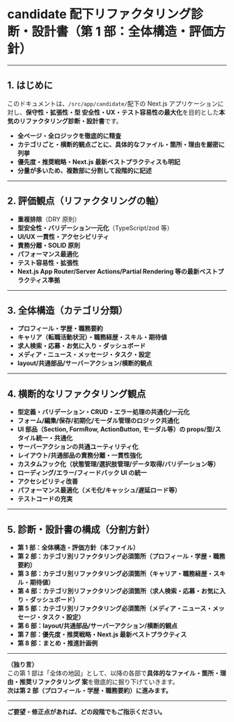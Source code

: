 # candidate 配下リファクタリング診断・設計書（第 1 部：全体構造・評価方針）

---

## 1. はじめに

このドキュメントは、`/src/app/candidate/`配下の Next.js アプリケーションに対し、**保守性・拡張性・型
安全性・UX・テスト容易性の最大化**を目的とした**本気のリファクタリング診断・設計書**です。

- **全ページ・全ロジックを徹底的に精査**
- **カテゴリごと・横断的観点ごとに、具体的なファイル・箇所・理由を厳密に列挙**
- **優先度・推奨戦略・Next.js 最新ベストプラクティスも明記**
- **分量が多いため、複数部に分割して段階的に記述**

---

## 2. 評価観点（リファクタリングの軸）

- **重複排除**（DRY 原則）
- **型安全性・バリデーション一元化**（TypeScript/zod 等）
- **UI/UX 一貫性・アクセシビリティ**
- **責務分離・SOLID 原則**
- **パフォーマンス最適化**
- **テスト容易性・拡張性**
- **Next.js App Router/Server Actions/Partial Rendering 等の最新ベストプラクティス準拠**

---

## 3. 全体構造（カテゴリ分類）

- **プロフィール・学歴・職務要約**
- **キャリア（転職活動状況）・職務経歴・スキル・期待値**
- **求人検索・応募・お気に入り・ダッシュボード**
- **メディア・ニュース・メッセージ・タスク・設定**
- **layout/共通部品/サーバーアクション/横断的観点**

---

## 4. 横断的なリファクタリング観点

- **型定義・バリデーション・CRUD・エラー処理の共通化/一元化**
- **フォーム/編集/保存/初期化/モーダル管理のロジック共通化**
- **UI 部品（Section, FormRow, ActionButton, モーダル等）の props/型/スタイル統一・共通化**
- **サーバーアクションの共通ユーティリティ化**
- **レイアウト/共通部品の責務分離・一貫性強化**
- **カスタムフック化（状態管理/選択肢管理/データ取得/バリデーション等）**
- **ローディング/エラー/フィードバック UI の統一**
- **アクセシビリティ改善**
- **パフォーマンス最適化（メモ化/キャッシュ/遅延ロード等）**
- **テストコードの充実**

---

## 5. 診断・設計書の構成（分割方針）

- **第 1 部：全体構造・評価方針（本ファイル）**
- **第 2 部：カテゴリ別リファクタリング必須箇所（プロフィール・学歴・職務要約）**
- **第 3 部：カテゴリ別リファクタリング必須箇所（キャリア・職務経歴・スキル・期待値）**
- **第 4 部：カテゴリ別リファクタリング必須箇所（求人検索・応募・お気に入り・ダッシュボード）**
- **第 5 部：カテゴリ別リファクタリング必須箇所（メディア・ニュース・メッセージ・タスク・設定）**
- **第 6 部：layout/共通部品/サーバーアクション/横断的観点**
- **第 7 部：優先度・推奨戦略・Next.js 最新ベストプラクティス**
- **第 8 部：まとめ・推進計画例**

---

**（独り言）**  
この第 1 部は「全体の地図」として、以降の各部で**具体的なファイル・箇所・理由・推奨リファクタリング
案**を徹底的に掘り下げていきます。  
**次は第 2 部（プロフィール・学歴・職務要約）に進みます。**

---

**ご要望・修正点があれば、どの段階でもご指示ください。**
